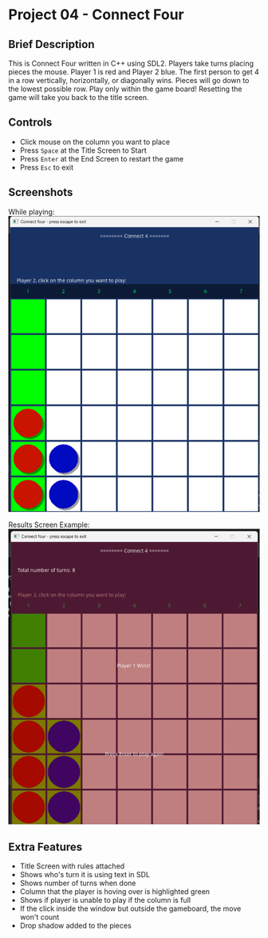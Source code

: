 # Project 04 - Connect Four
 
## Brief Description
 
This is Connect Four written in C++ using SDL2. Players take turns placing pieces the mouse. Player 1 is red and Player 2 blue.
The first person to get 4 in a row vertically, horizontally, or diagonally wins. 
Pieces will go down to the lowest possible row. Play only within the game board!
Resetting the game will take you back to the title screen.
 
## Controls
 
- Click mouse on the column you want to place
- Press `Space` at the Title Screen to Start
- Press `Enter` at the End Screen to restart the game
- Press `Esc` to exit
 
## Screenshots
While playing:
![Screenshot](screenshot.png)

Results Screen Example:
![Screenshot](screenshot2.png)
 
## Extra Features
 
- Title Screen with rules attached
- Shows who's turn it is using text in SDL
- Shows number of turns when done
- Column that the player is hoving over is highlighted green
- Shows if player is unable to play if the column is full
- If the click inside the window but outside the gameboard, the move won't count
- Drop shadow added to the pieces
